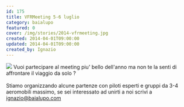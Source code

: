 ```yaml
---
id: 175
title: VFRMeeting 5-6 luglio
category: baialupo
featured: 0
cover: /img/stories/2014-vfrmeeting.jpg
created: 2014-04-01T09:00:00
updated: 2014-04-01T09:00:00
created_by: Ignazio
---
```


<img  src="/img/stories/2014-vfrmeeting.jpg" class="float-start mr-3 h-[300px] object-cover"/>
Vuoi partecipare al meeting piu' bello dell'anno ma non te la senti di affrontare il viaggio da solo ?<br />
<br />
Stiamo organizzando alcune partenze con piloti esperti e gruppi da 3-4 aeromobili massimo, se sei interessato ad unirti a noi scrivi a
<a href="mailto:ignazio@baialupo">ignazio@baialupo.com</a>

